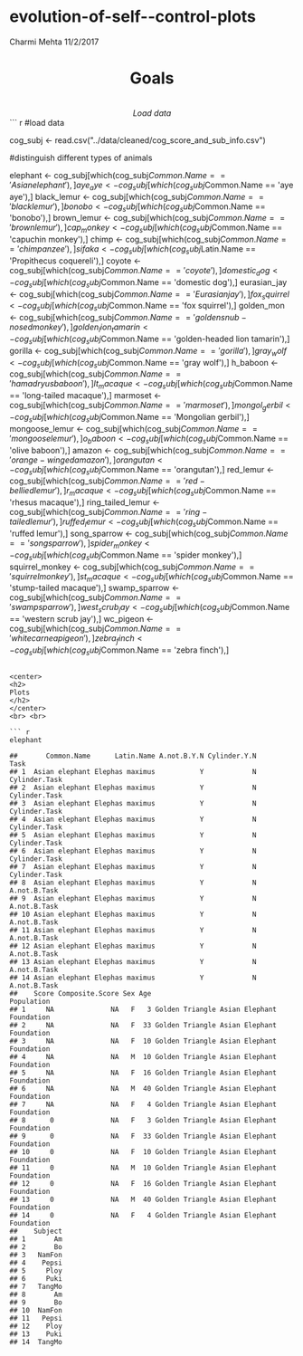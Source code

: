 evolution-of-self--control-plots
================
Charmi Mehta
11/2/2017

<center>
<h1>
Goals
</h1>
<br> <i>Load data</i>
</center>
``` r
#load data

cog_subj <- read.csv("../data/cleaned/cog_score_and_sub_info.csv")

#distinguish different types of animals

elephant <- cog_subj[which(cog_subj$Common.Name == 'Asian elephant'),]
aye_aye <- cog_subj[which(cog_subj$Common.Name == 'aye aye'),]
black_lemur <- cog_subj[which(cog_subj$Common.Name == 'black lemur'),]
bonobo <- cog_subj[which(cog_subj$Common.Name == 'bonobo'),]
brown_lemur <- cog_subj[which(cog_subj$Common.Name == 'brown lemur'),]
cap_monkey <- cog_subj[which(cog_subj$Common.Name == 'capuchin monkey'),]
chimp <- cog_subj[which(cog_subj$Common.Name == 'chimpanzee'),]
sifaka <- cog_subj[which(cog_subj$Latin.Name == 'Propithecus coquereli'),]
coyote <- cog_subj[which(cog_subj$Common.Name == 'coyote'),]
domestic_dog <- cog_subj[which(cog_subj$Common.Name == 'domestic dog'),]
eurasian_jay <- cog_subj[which(cog_subj$Common.Name == 'Eurasian jay'),]
fox_squirrel <- cog_subj[which(cog_subj$Common.Name == 'fox squirrel'),]
golden_mon <- cog_subj[which(cog_subj$Common.Name == 'golden snub-nosed monkey'),]
golden_lion_tamarin <- cog_subj[which(cog_subj$Common.Name == 'golden-headed lion tamarin'),]
gorilla <- cog_subj[which(cog_subj$Common.Name == 'gorilla'),]
gray_wolf <- cog_subj[which(cog_subj$Common.Name == 'gray wolf'),]
h_baboon <- cog_subj[which(cog_subj$Common.Name == 'hamadryus baboon'),]
lt_macaque <- cog_subj[which(cog_subj$Common.Name == 'long-tailed macaque'),]
marmoset <- cog_subj[which(cog_subj$Common.Name == 'marmoset'),]
mongol_gerbil <- cog_subj[which(cog_subj$Common.Name == 'Mongolian gerbil'),]
mongoose_lemur <- cog_subj[which(cog_subj$Common.Name == 'mongoose lemur'),]
o_baboon <- cog_subj[which(cog_subj$Common.Name == 'olive baboon'),]
amazon <- cog_subj[which(cog_subj$Common.Name == 'orange-winged amazon'),]
orangutan <- cog_subj[which(cog_subj$Common.Name == 'orangutan'),]
red_lemur <- cog_subj[which(cog_subj$Common.Name == 'red-bellied lemur'),]
r_macaque <- cog_subj[which(cog_subj$Common.Name == 'rhesus macaque'),]
ring_tailed_lemur <- cog_subj[which(cog_subj$Common.Name == 'ring-tailed lemur'),]
ruffed_lemur <- cog_subj[which(cog_subj$Common.Name == 'ruffed lemur'),]
song_sparrow <- cog_subj[which(cog_subj$Common.Name == 'song sparrow'),]
spider_monkey <- cog_subj[which(cog_subj$Common.Name == 'spider monkey'),]
squirrel_monkey <- cog_subj[which(cog_subj$Common.Name == 'squirrel monkey'),]
st_macaque <- cog_subj[which(cog_subj$Common.Name == 'stump-tailed macaque'),]
swamp_sparrow <- cog_subj[which(cog_subj$Common.Name == 'swamp sparrow'),]
west_scrub_jay <- cog_subj[which(cog_subj$Common.Name == 'western scrub jay'),]
wc_pigeon <- cog_subj[which(cog_subj$Common.Name == 'white carnea pigeon'),]
zebra_finch <- cog_subj[which(cog_subj$Common.Name == 'zebra finch'),]
```

<center>
<h2>
Plots
</h2>
</center>
<br> <br>

``` r
elephant
```

    ##       Common.Name      Latin.Name A.not.B.Y.N Cylinder.Y.N          Task
    ## 1  Asian elephant Elephas maximus           Y            N Cylinder.Task
    ## 2  Asian elephant Elephas maximus           Y            N Cylinder.Task
    ## 3  Asian elephant Elephas maximus           Y            N Cylinder.Task
    ## 4  Asian elephant Elephas maximus           Y            N Cylinder.Task
    ## 5  Asian elephant Elephas maximus           Y            N Cylinder.Task
    ## 6  Asian elephant Elephas maximus           Y            N Cylinder.Task
    ## 7  Asian elephant Elephas maximus           Y            N Cylinder.Task
    ## 8  Asian elephant Elephas maximus           Y            N  A.not.B.Task
    ## 9  Asian elephant Elephas maximus           Y            N  A.not.B.Task
    ## 10 Asian elephant Elephas maximus           Y            N  A.not.B.Task
    ## 11 Asian elephant Elephas maximus           Y            N  A.not.B.Task
    ## 12 Asian elephant Elephas maximus           Y            N  A.not.B.Task
    ## 13 Asian elephant Elephas maximus           Y            N  A.not.B.Task
    ## 14 Asian elephant Elephas maximus           Y            N  A.not.B.Task
    ##    Score Composite.Score Sex Age                                Population
    ## 1     NA              NA   F   3 Golden Triangle Asian Elephant Foundation
    ## 2     NA              NA   F  33 Golden Triangle Asian Elephant Foundation
    ## 3     NA              NA   F  10 Golden Triangle Asian Elephant Foundation
    ## 4     NA              NA   M  10 Golden Triangle Asian Elephant Foundation
    ## 5     NA              NA   F  16 Golden Triangle Asian Elephant Foundation
    ## 6     NA              NA   M  40 Golden Triangle Asian Elephant Foundation
    ## 7     NA              NA   F   4 Golden Triangle Asian Elephant Foundation
    ## 8      0              NA   F   3 Golden Triangle Asian Elephant Foundation
    ## 9      0              NA   F  33 Golden Triangle Asian Elephant Foundation
    ## 10     0              NA   F  10 Golden Triangle Asian Elephant Foundation
    ## 11     0              NA   M  10 Golden Triangle Asian Elephant Foundation
    ## 12     0              NA   F  16 Golden Triangle Asian Elephant Foundation
    ## 13     0              NA   M  40 Golden Triangle Asian Elephant Foundation
    ## 14     0              NA   F   4 Golden Triangle Asian Elephant Foundation
    ##    Subject
    ## 1       Am
    ## 2       Bo
    ## 3   NamFon
    ## 4    Pepsi
    ## 5     Ploy
    ## 6     Puki
    ## 7   TangMo
    ## 8       Am
    ## 9       Bo
    ## 10  NamFon
    ## 11   Pepsi
    ## 12    Ploy
    ## 13    Puki
    ## 14  TangMo

